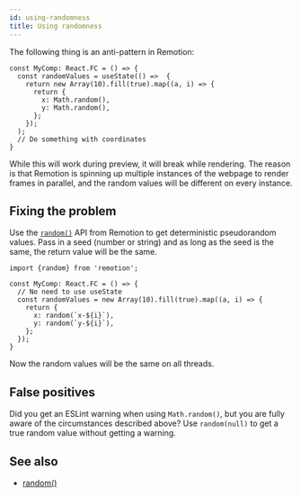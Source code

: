 ```yaml
---
id: using-randomness
title: Using randomness
---
```


The following thing is an anti-pattern in Remotion:

```tsx
const MyComp: React.FC = () => {
  const randomValues = useState(() =>  {
    return new Array(10).fill(true).map((a, i) => {
      return {
        x: Math.random(),
        y: Math.random(),
      };
    });
  );
  // Do something with coordinates
}
```

While this will work during preview, it will break while rendering. The reason is that Remotion is spinning up multiple instances of the webpage to render frames in parallel, and the random values will be different on every instance.

## Fixing the problem

Use the [`random()`](random) API from Remotion to get deterministic pseudorandom values. Pass in a seed (number or string) and as long as the seed is the same, the return value will be the same.

```tsx {7,8}
import {random} from 'remotion';

const MyComp: React.FC = () => {
  // No need to use useState
  const randomValues = new Array(10).fill(true).map((a, i) => {
    return {
      x: random(`x-${i}`),
      y: random(`y-${i}`),
    };
  });
}
```

Now the random values will be the same on all threads.

## False positives

Did you get an ESLint warning when using `Math.random()`, but you are fully aware of the circumstances described above? Use `random(null)` to get a true random value without getting a warning.

## See also

- [random()](random)

